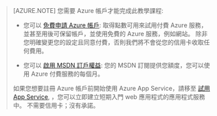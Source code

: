 > [AZURE.NOTE] <a name="note"></a>您需要 Azure 帳戶才能完成此教學課程:
  >
  > + 您可以 [免費申請 Azure 帳戶](/pricing/free-trial/?WT.mc_id=A261C142F): 取得點數可用來試用付費 Azure 服務，並甚至用後可保留帳戶，並使用免費的 Azure 服務，例如網站。 除非您明確變更您的設定且同意付費，否則我們將不會從您的信用卡收取任何費用。
  >
  > + 您可以 [啟用 MSDN 訂戶權益](/pricing/member-offers/msdn-benefits-details/?WT.mc_id=A261C142F): 您的 MSDN 訂閱提供您額度，您可以使用 Azure 付費服務的每個月。
  >
  >如果您想要註冊 Azure 帳戶前開始使用 Azure App Service，請移至 [試用 App Service](http://go.microsoft.com/fwlink/?LinkId=523751), ，您可以立即建立短期入門 web 應用程式的應用程式服務中。 不需要信用卡；沒有承諾。





